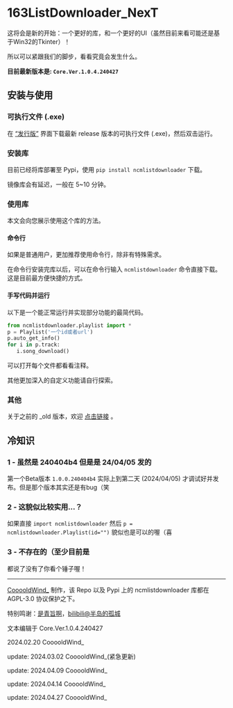 # 163ListDownloader_NexT

这将会是新的开始：一个更好的库，和一个更好的UI（虽然目前来看可能还是基于Win32的Tkinter）！

所以可以紧跟我们的脚步，看看究竟会发生什么。

**目前最新版本是: `Core.Ver.1.0.4.240427`**

## 安装与使用

### 可执行文件 (.exe)

在 [“发行版”](https://gitee.com/CooooldWind/163ListDownloader_NexT/releases) 界面下载最新 release 版本的可执行文件 (.exe)，然后双击运行。

### 安装库

目前已经将库部署至 Pypi，使用 ```pip install ncmlistdownloader``` 下载。

镜像库会有延迟，一般在 5~10 分钟。

### 使用库

本文会向您展示使用这个库的方法。

#### 命令行

如果是普通用户，更加推荐使用命令行，除非有特殊需求。

在命令行安装完库以后，可以在命令行输入 ```ncmlistdownloader``` 命令直接下载。这是目前最方便快捷的方式。

#### 手写代码并运行

以下是一个能正常运行并实现部分功能的最简代码。

```python
from ncmlistdownloader.playlist import *
p = Playlist('一个id或者url')
p.auto_get_info()
for i in p.track:
   i.song_download()
```

可以打开每个文件都看看注释。

其他更加深入的自定义功能请自行探索。

### 其他

关于之前的 _old 版本，欢迎 [点击链接](https://github.com/Cooooldwind/163ListDownloader_old) 。

## 冷知识

### 1 - 虽然是 240404b4 但是是 24/04/05 发的

第一个Beta版本 ```1.0.0.240404b4``` 实际上到第二天 (2024/04/05) 才调试好并发布。但是那个版本其实还是有bug（笑

### 2 - 这貌似比较实用...？

如果直接 ```import ncmlistdownloader``` 然后 ```p = ncmlistdownloader.Playlist(id="")``` 貌似也是可以的喔（喜

### 3 - 不存在的（至少目前是

都说了没有了你看个锤子喔！

------

[CooooldWind_](https://cooooldwind.netlify.app) 制作，该 Repo 以及 Pypi 上的 ncmlistdownloader 库都在 AGPL-3.0 协议保护之下。

特别鸣谢：[是青旨啊](https://sayqz.com)，[bilibili@半岛的孤城](https://space.bilibili.com/32187583)

文本编辑于 Core.Ver.1.0.4.240427

2024.02.20 CooooldWind_

update: 2024.03.02 CooooldWind_(紧急更新)

update: 2024.04.09 CooooldWind_

update: 2024.04.14 CooooldWind_

update: 2024.04.27 CooooldWind_